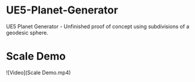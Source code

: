 # UE5-Planet-Generator
UE5 Planet Generator - Unfinished proof of concept using subdivisions of a geodesic sphere.


# Scale Demo

![Video](Scale Demo.mp4)
